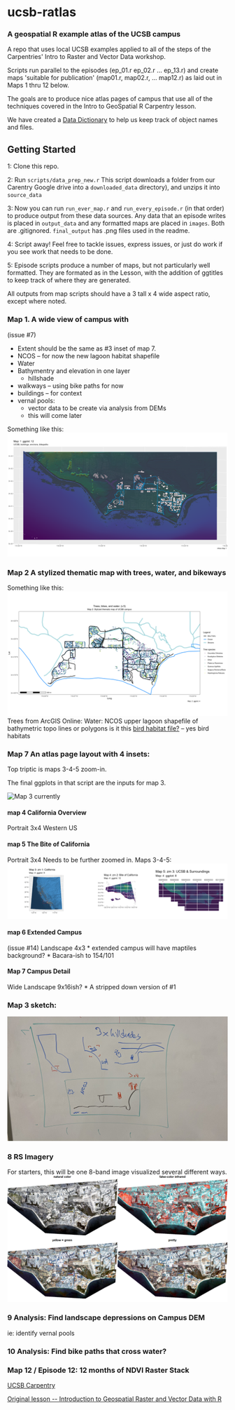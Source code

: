 

# ucsb-ratlas
### A geospatial R example atlas of the UCSB campus

A repo that uses local UCSB examples applied to all of the steps of the
Carpentries' Intro to Raster and Vector Data workshop.

Scripts run parallel to the episodes (ep_01.r ep_02.r ... ep_13.r) and create maps
'suitable for publication' (map01.r, map02.r, ... map12.r) as laid out in Maps 1 thru 12
below.

The goals are to produce nice atlas pages of campus that use all of
the techniques covered in the Intro to GeoSpatial R Carpentry lesson.

We have created a [Data Dictionary](datadictionary.md) to help us keep
track of object names and files.

## Getting Started

1: Clone this repo. 

2: Run `scripts/data_prep_new.r` This script downloads a folder from
our Carentry Google drive into a `downloaded_data` directory), and unzips
it into `source_data`

3: Now you can run `run_ever_map.r` and `run_every_episode.r` (in that order) 
to produce output from these data sources. Any data that an episode writes is
placed in `output_data` and any formatted maps are placed in `images`. Both
are .gitignored. `final_output` has .png files used in the readme.

4: Script away! Feel free to tackle issues, express issues, or just
do work if you see work that needs to be done.

5: Episode scripts produce a number of maps, but not
particularly well formatted. They are formated as in the Lesson, with 
the addition of ggtitles to keep track of where they are generated.

All outputs from map scripts should have a 3 tall x 4 wide 
aspect ratio, except where noted.

### Map 1. A wide view of campus with

(issue #7)

-   Extent should be the same as #3 inset of map 7.
-   NCOS – for now the new lagoon habitat shapefile
-   Water
-   Bathymentry and elevation in one layer
    -   hillshade
-   walkways – using bike paths for now
-   buildings – for context
-   vernal pools:
    -   vector data to be create via analysis from DEMs
    -   this will come later 
    
Something like this:
![Map 1 DRAFT](/final_output/map_01.png "Map 1")

### Map 2 A stylized thematic map with trees, water, and bikeways

Something like this:
![map 2 with tree species](/readme_images/map2_TreeSpecies.png "Map 2 tree height")Trees from
ArcGIS Online: Water: NCOS upper lagoon shapefile of bathymetric topo
lines or polygons is it this [bird habitat
file?](https://drive.google.com/file/d/1ssytmTbpC1rpT5b-h8AxtvSgNrsGQVNY/view?usp=drive_link)
– yes bird habitats

### Map 7 An atlas page layout with 4 insets:
Top triptic is maps 3-4-5 zoom-in.

The final ggplots in that script are the inputs for
map 3.

![Map 3 currently](/final_output/map3_2025_march.png "Maps 4-5-6-7")

#### map 4 California Overview
Portrait 3x4
Western US

#### map 5 The Bite of California
Portrait 3x4
Needs to be further zoomed in. 
Maps 3-4-5: ![Triplet zoom in](/final_output/map7_row_1.png "Draft zoom.")

#### map 6 Extended Campus
(issue #14)
Landscape 4x3 \* extended campus will have maptiles background? \*
Bacara-ish to 154/101 



#### Map 7 Campus Detail
Wide Landscape 9x16ish? \* A stripped down version of #1


### Map 3 sketch:

![Overview map](/images/overview_map.jpg "Sketch")


### 8 RS Imagery
For starters, this will be one 8-band image
visualized several different ways.
![4 color images](readme_images/map_08.png "Map 8: 4 PlanetScopes")

### 9 Analysis: Find landscape depressions on Campus DEM
ie: identify vernal pools

### 10 Analysis: Find bike paths that cross water?

### Map 12  / Episode 12: 12 months of NDVI Raster Stack
[UCSB Carpentry](https://ucsbcarpentry.github.io)

[Original lesson -- Introduction to Geospatial Raster and Vector Data
with R](https://datacarpentry.org/r-raster-vector-geospatial/)
